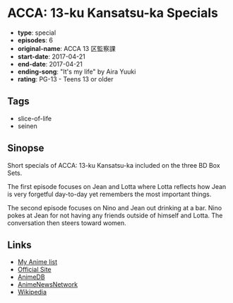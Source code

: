 # ACCA: 13-ku Kansatsu-ka Specials

-   **type**: special
-   **episodes**: 6
-   **original-name**: ACCA 13 区監察課
-   **start-date**: 2017-04-21
-   **end-date**: 2017-04-21
-   **ending-song**: "It's my life" by Aira Yuuki
-   **rating**: PG-13 - Teens 13 or older

## Tags

-   slice-of-life
-   seinen

## Sinopse

Short specials of ACCA: 13-ku Kansatsu-ka included on the three BD Box Sets.

The first episode focuses on Jean and Lotta where Lotta reflects how Jean is very forgetful day-to-day yet remembers the most important things.

The second episode focuses on Nino and Jean out drinking at a bar. Nino pokes at Jean for not having any friends outside of himself and Lotta. The conversation then steers toward women.

## Links

-   [My Anime list](https://myanimelist.net/anime/35720/ACCA__13-ku_Kansatsu-ka_Specials)
-   [Official Site](http://acca-anime.com/goods/bd/box_1.php)
-   [AnimeDB](http://anidb.info/perl-bin/animedb.pl?show=anime&aid=12136)
-   [AnimeNewsNetwork](http://www.animenewsnetwork.com/encyclopedia/anime.php?id=18461)
-   [Wikipedia](https://en.wikipedia.org/wiki/ACCA:_13-Territory_Inspection_Dept.)

